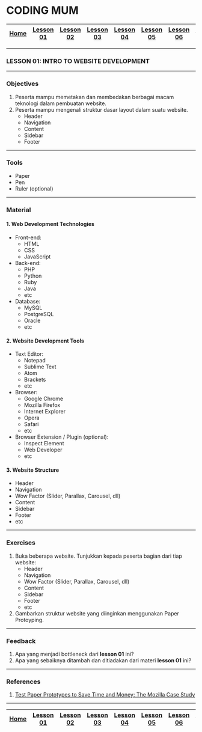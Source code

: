 # CODING MUM

| [Home][0] | [Lesson 01][1] | [Lesson 02][2] | [Lesson 03][3] | [Lesson 04][4] | [Lesson 05][5] | [Lesson 06][6] | [Lesson 07][7] | [Presentasi][8] |
|:---------:|:--------------:|:--------------:|:--------------:|:--------------:|:--------------:|:--------------:|:----------------:|:--------------:|

---

### LESSON 01: INTRO TO WEBSITE DEVELOPMENT

---

### Objectives
1. Peserta mampu memetakan dan membedakan berbagai macam teknologi dalam pembuatan website.
2. Peserta mampu mengenali struktur dasar layout dalam suatu website.
    * Header
    * Navigation
    * Content
    * Sidebar
    * Footer

---

### Tools
  * Paper
  * Pen
  * Ruler (optional)

---

### Material

#### 1. Web Development Technologies
  * Front-end:
      * HTML
      * CSS
      * JavaScript
  * Back-end:
      * PHP
      * Python
      * Ruby
      * Java
      * etc
  * Database:
      * MySQL
      * PostgreSQL
      * Oracle
      * etc

#### 2. Website Development Tools
  * Text Editor:
      * Notepad
      * Sublime Text
      * Atom
      * Brackets
      * etc
  * Browser:
      * Google Chrome
      * Mozilla Firefox
      * Internet Explorer
      * Opera
      * Safari
      * etc
  * Browser Extension / Plugin (optional):
      * Inspect Element
      * Web Developer
      * etc

#### 3. Website Structure
  * Header
  * Navigation
  * Wow Factor (Slider, Parallax, Carousel, dll)
  * Content
  * Sidebar
  * Footer
  * etc

---

### Exercises
1. Buka beberapa website. Tunjukkan kepada peserta bagian dari tiap website:
    * Header
    * Navigation
    * Wow Factor (Slider, Parallax, Carousel, dll)
    * Content
    * Sidebar
    * Footer
    * etc
2. Gambarkan struktur website yang diinginkan menggunakan Paper Protoyping.

---

### Feedback
1. Apa yang menjadi bottleneck dari **lesson 01** ini?
2. Apa yang sebaiknya ditambah dan ditiadakan dari materi **lesson 01** ini?

---

### References
1. [Test Paper Prototypes to Save Time and Money: The Mozilla Case Study](https://www.nngroup.com/articles/mozilla-paper-prototype/ "Test Paper Prototypes to Save Time and Money: The Mozilla Case Study")

---

| [Home][0] | [Lesson 01][1] | [Lesson 02][2] | [Lesson 03][3] | [Lesson 04][4] | [Lesson 05][5] | [Lesson 06][6] | [Lesson 07][7] | [Presentasi][8] |
|:---------:|:--------------:|:--------------:|:--------------:|:--------------:|:--------------:|:--------------:|:----------------:|:--------------:|

[0]: README.md "Home"
[1]: lesson-01.md "Intro to Website Development"
[2]: lesson-02.md "HTML dan CSS Dasar"
[3]: lesson-03.md "Struktur Website"
[4]: lesson-04.md "Intro Framework"
[5]: lesson-05.md "Framework Lanjutan"
[6]: lesson-06.md "Personal Project"
[7]: lesson-07.md "Domain, Hosting dan GitHub"
[8]: lesson-08.md "Presentasi"
